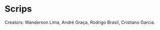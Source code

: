 # Scrips

Creators:
        Wanderson Lima,
        André Graça,
        Rodrigo Brasil,
        Cristiano Garcia.
